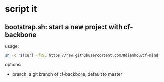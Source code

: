 # script it

## bootstrap.sh: start a new project with cf-backbone
usage:
```bash
sh -c "$(curl -fsSL https://raw.githubusercontent.com/8dianhou/cf-mind-palace/master/scripts/bootstrap.sh)" <branch>
```
options:
- branch: a git branch of cf-backbone, default to master
